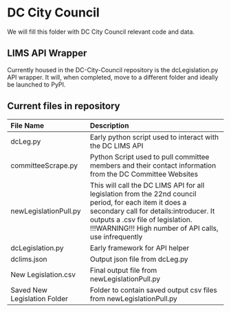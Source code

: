 # DC City Council
We will fill this folder with DC City Council relevant code and data.

## LIMS API Wrapper
Currently housed in the DC-City-Council repository is the dcLegislation.py API wrapper.
It will, when completed, move to a different folder and ideally be launched to PyPI.



## Current files in repository
|File Name             | Description|
|:---------------------|:--------------|
|dcLeg.py              |Early python script used to interact with the DC LIMS API|
|committeeScrape.py    |Python Script used to pull committee members and their contact information from the DC Committee Websites|
|newLegislationPull.py|This will call the DC LIMS API for all legislation from the 22nd council period, for each item it does a secondary call for details:introducer.  It outputs a .csv file of legislation.  !!!WARNING!!! High number of API calls, use infrequently|
|dcLegislation.py|Early framework for API helper|
|dclims.json| Output json file from dcLeg.py|
|New Legislation.csv|Final output file from newLegislationPull.py|
|Saved New Legislation Folder| Folder to contain saved output csv files from newLegislationPull.py|
